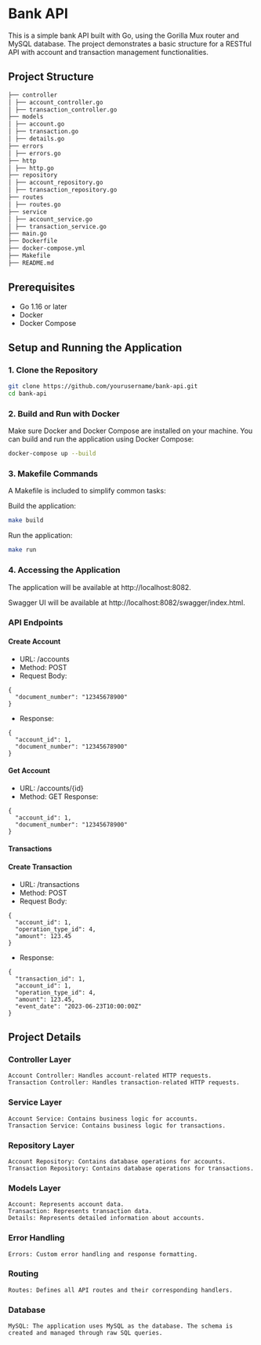 # Bank API

This is a simple bank API built with Go, using the Gorilla Mux router and MySQL database. The project demonstrates a basic structure for a RESTful API with account and transaction management functionalities.

## Project Structure
```bash
├── controller
│ ├── account_controller.go
│ ├── transaction_controller.go
├── models
│ ├── account.go
│ ├── transaction.go
│ ├── details.go
├── errors
│ ├── errors.go
├── http
│ ├── http.go
├── repository
│ ├── account_repository.go
│ ├── transaction_repository.go
├── routes
│ ├── routes.go
├── service
│ ├── account_service.go
│ ├── transaction_service.go
├── main.go
├── Dockerfile
├── docker-compose.yml
├── Makefile
├── README.md

```
## Prerequisites

- Go 1.16 or later
- Docker
- Docker Compose

## Setup and Running the Application

### 1. Clone the Repository

```bash
git clone https://github.com/yourusername/bank-api.git
cd bank-api
```

### 2. Build and Run with Docker

Make sure Docker and Docker Compose are installed on your machine. You can build and run the application using Docker Compose:

``` bash
docker-compose up --build
```
### 3. Makefile Commands
A Makefile is included to simplify common tasks:

Build the application:

```bash
make build
```
Run the application:

```bash
make run
```

### 4. Accessing the Application
The application will be available at http://localhost:8082.

Swagger UI will be available at http://localhost:8082/swagger/index.html.

### API Endpoints

#### Create Account

- URL: /accounts
- Method: POST
- Request Body:

```
{
  "document_number": "12345678900"
}
```
- Response:
```
{
  "account_id": 1,
  "document_number": "12345678900"
}
```

#### Get Account
- URL: /accounts/{id}
- Method: GET
Response:
```
{
  "account_id": 1,
  "document_number": "12345678900"
}
```

#### Transactions
#### Create Transaction
- URL: /transactions
- Method: POST
- Request Body:
```
{
  "account_id": 1,
  "operation_type_id": 4,
  "amount": 123.45
}
```
- Response:

```
{
  "transaction_id": 1,
  "account_id": 1,
  "operation_type_id": 4,
  "amount": 123.45,
  "event_date": "2023-06-23T10:00:00Z"
}
```
## Project Details
### Controller Layer
```
Account Controller: Handles account-related HTTP requests.
Transaction Controller: Handles transaction-related HTTP requests.
```
### Service Layer
```
Account Service: Contains business logic for accounts.
Transaction Service: Contains business logic for transactions.
```

### Repository Layer
```
Account Repository: Contains database operations for accounts.
Transaction Repository: Contains database operations for transactions.
```
### Models Layer
```
Account: Represents account data.
Transaction: Represents transaction data.
Details: Represents detailed information about accounts.
```
### Error Handling
```
Errors: Custom error handling and response formatting.
```
### Routing
```
Routes: Defines all API routes and their corresponding handlers.
```
### Database
```
MySQL: The application uses MySQL as the database. The schema is created and managed through raw SQL queries.
```